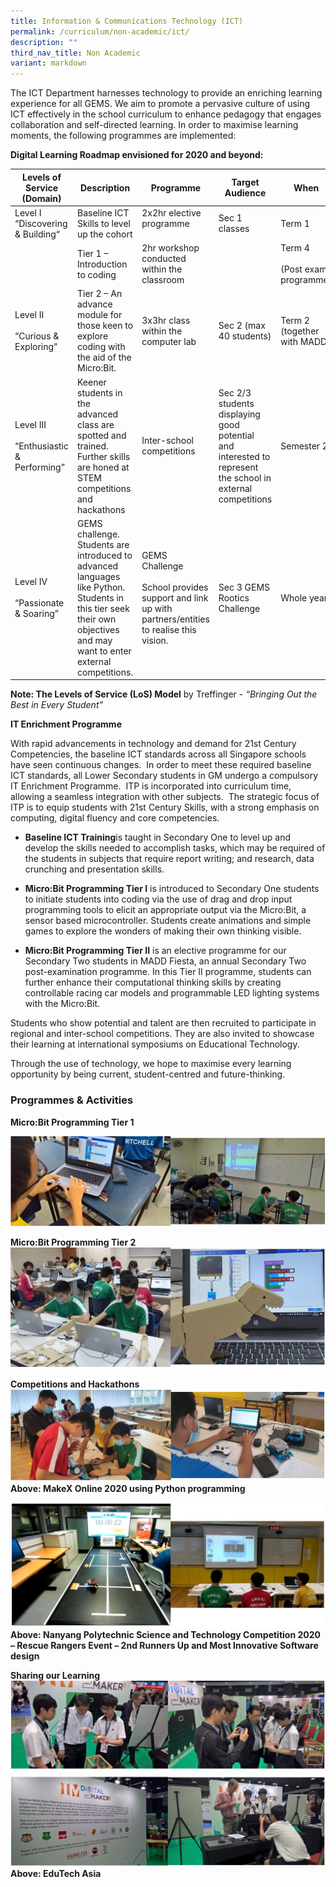 ```yaml
---
title: Information & Communications Technology (ICT)
permalink: /curriculum/non-academic/ict/
description: ""
third_nav_title: Non Academic
variant: markdown
---
```



The ICT Department harnesses technology to provide an enriching learning experience for all GEMS. We aim to promote a pervasive culture of using ICT effectively in the school curriculum to enhance pedagogy that engages collaboration and self-directed learning. In order to maximise learning moments, the following programmes are implemented:

**Digital Learning Roadmap envisioned for 2020 and beyond:**

| Levels of Service<br>(Domain) 	| Description 	| Programme 	| Target Audience 	| When 	| Theme 	|
|---	|---	|---	|---	|---	|---	|
| Level I<br>“Discovering &amp; Building“ 	| Baseline ICT Skills to level up the cohort 	| 2x2hr elective programme<br><br>  	| Sec 1 classes 	| Term 1 	| Laying Strong Foundations 	|
|  	| Tier 1 – Introduction to coding 	| 2hr workshop conducted within the classroom 	|  	| Term 4<br><br>(Post exam programme) 	| Passionate Learners as per School vision. 	|
| Level II<br><br>“Curious &amp; Exploring” 	| Tier 2 – An advance module for those keen to explore coding with the aid of the Micro:Bit. 	| 3x3hr class within the computer lab 	| Sec 2  (max 40 students) 	| Term 2 (together with MADD) 	| Building a GM community of learners 	|
| Level III<br><br>“Enthusiastic &amp; Performing” 	| Keener students in the advanced class are spotted and trained. Further skills are honed at STEM competitions and hackathons 	| Inter-school competitions 	| Sec 2/3 students displaying good potential and interested to represent the school in external competitions 	| Semester 2 	| Building a GM community of learners<br><br>School values of Excellence and Mastery of skills 	|
| Level IV<br><br>“Passionate &amp; Soaring” 	| GEMS challenge. Students are introduced to advanced languages like Python. Students in this tier seek their own objectives and may want to enter external competitions. 	| GEMS Challenge<br><br>School provides support and link up with partners/entities to realise this vision. 	| Sec 3 GEMS Rootics Challenge 	| Whole year 	| School values of Excellence and Mastery of skill 	|

**Note: The Levels of Service (LoS) Model**&nbsp;by Treffinger -&nbsp;_“Bringing Out the Best in Every Student”_

**IT Enrichment Programme**&nbsp;

With rapid advancements in technology and demand for 21st Century Competencies, the baseline ICT standards across all Singapore schools have seen continuous changes.&nbsp; In order to meet these required baseline ICT standards, all Lower Secondary students in GM undergo a compulsory IT Enrichment Programme.&nbsp; ITP is incorporated into curriculum time, allowing a seamless integration with other subjects.&nbsp; The strategic focus of ITP is to equip students with 21st Century Skills, with a strong emphasis on computing, digital fluency and core competencies.

*   **Baseline ICT Training**is taught in Secondary One to level up and develop the skills needed to accomplish tasks, which may be required of the students in subjects that require report writing; and research, data crunching and presentation skills.

*   **Micro:Bit Programming Tier I**&nbsp;is introduced to Secondary One students to initiate students into coding via the use of drag and drop input programming tools to elicit an appropriate output via the Micro:Bit, a sensor based microcontroller. Students create animations and simple games to explore the wonders of making their own thinking visible.

*   **Micro:Bit Programming Tier II**&nbsp;is an elective programme for our Secondary Two students&nbsp;in MADD Fiesta, an annual Secondary Two post-examination programme. In this Tier II programme, students can further enhance their computational thinking skills by creating controllable racing car models and programmable LED lighting systems with the Micro:Bit.

Students who show potential and talent are then recruited to participate in regional and inter-school competitions. They are also invited to showcase their learning at international symposiums on Educational Technology.

Through the use of technology, we hope to maximise every learning opportunity by being current, student-centred and future-thinking.

### **Programmes &amp; Activities**

**Micro:Bit Programming Tier 1**

![](/images/MicroBit%20Programming%20Tier%201.jpg)

**Micro:Bit Programming Tier 2**
![](/images/MicroBit%20Programming%20Tier%202.jpg)

**Competitions and Hackathons**
![](/images/Competition.jpg)
**Above: MakeX Online 2020 using Python programming**

![](/images/ICT-5.jpg)
**Above: Nanyang Polytechnic Science and Technology Competition 2020 – Rescue Rangers Event – 2nd&nbsp;Runners Up and Most Innovative Software design**

**Sharing our Learning**
![](/images/sharing%20our%20learning.jpg)
**Above: EduTech Asia**